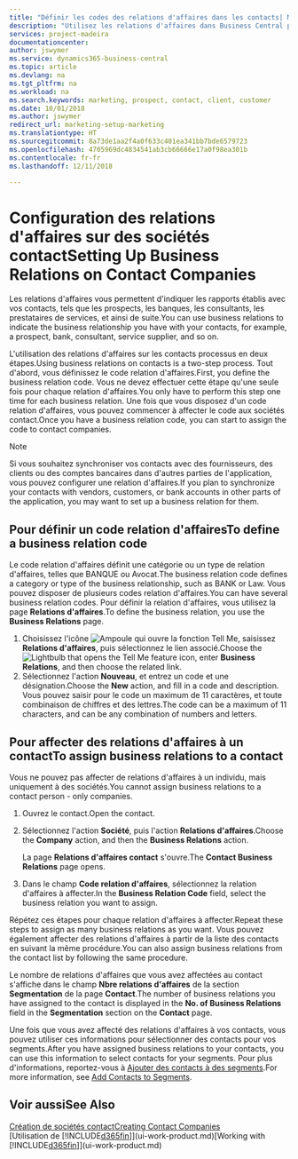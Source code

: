```yaml
---
title: "Définir les codes des relations d'affaires dans les contacts| Microsoft Docs"
description: "Utilisez les relations d'affaires dans Business Central pour vous aider avec le marketing et désigner les rapports établis avec vos prospects, clients, notamment les banques ou les prestataires de services."
services: project-madeira
documentationcenter: 
author: jswymer
ms.service: dynamics365-business-central
ms.topic: article
ms.devlang: na
ms.tgt_pltfrm: na
ms.workload: na
ms.search.keywords: marketing, prospect, contact, client, customer
ms.date: 10/01/2018
ms.author: jswymer
redirect_url: marketing-setup-marketing
ms.translationtype: HT
ms.sourcegitcommit: 8a73de1aa2f4a0f633c401ea341bb7bde6579723
ms.openlocfilehash: 4705969dc4834541ab3cb66666e17a0f98ea301b
ms.contentlocale: fr-fr
ms.lasthandoff: 12/11/2018

---
```

# <a name="setting-up-business-relations-on-contact-companies"></a><span data-ttu-id="f0467-103">Configuration des relations d'affaires sur des sociétés contact</span><span class="sxs-lookup"><span data-stu-id="f0467-103">Setting Up Business Relations on Contact Companies</span></span>
<span data-ttu-id="f0467-104">Les relations d'affaires vous permettent d'indiquer les rapports établis avec vos contacts, tels que les prospects, les banques, les consultants, les prestataires de services, et ainsi de suite.</span><span class="sxs-lookup"><span data-stu-id="f0467-104">You can use business relations to indicate the business relationship you have with your contacts, for example, a prospect, bank, consultant, service supplier, and so on.</span></span>

<span data-ttu-id="f0467-105">L'utilisation des relations d'affaires sur les contacts processus en deux étapes.</span><span class="sxs-lookup"><span data-stu-id="f0467-105">Using business relations on contacts is a two-step process.</span></span> <span data-ttu-id="f0467-106">Tout d'abord, vous définissez le code relation d'affaires.</span><span class="sxs-lookup"><span data-stu-id="f0467-106">First, you define the business relation code.</span></span> <span data-ttu-id="f0467-107">Vous ne devez effectuer cette étape qu'une seule fois pour chaque relation d'affaires.</span><span class="sxs-lookup"><span data-stu-id="f0467-107">You only have to perform this step one time for each business relation.</span></span> <span data-ttu-id="f0467-108">Une fois que vous disposez d'un code relation d'affaires, vous pouvez commencer à affecter le code aux sociétés contact.</span><span class="sxs-lookup"><span data-stu-id="f0467-108">Once you have a business relation code, you can start to assign the code to contact companies.</span></span>

> [!NOTE]  
>   <span data-ttu-id="f0467-109">Si vous souhaitez synchroniser vos contacts avec des fournisseurs, des clients ou des comptes bancaires dans d'autres parties de l'application, vous pouvez configurer une relation d'affaires.</span><span class="sxs-lookup"><span data-stu-id="f0467-109">If you plan to synchronize your contacts with vendors, customers, or bank accounts in other parts of the application, you may want to set up a business relation for them.</span></span>

## <a name="to-define-a-business-relation-code"></a><span data-ttu-id="f0467-110">Pour définir un code relation d'affaires</span><span class="sxs-lookup"><span data-stu-id="f0467-110">To define a business relation code</span></span>
<span data-ttu-id="f0467-111">Le code relation d'affaires définit une catégorie ou un type de relation d'affaires, telles que BANQUE ou Avocat.</span><span class="sxs-lookup"><span data-stu-id="f0467-111">The business relation code defines a category or type of the business relationship, such as BANK or Law.</span></span> <span data-ttu-id="f0467-112">Vous pouvez disposer de plusieurs codes relation d'affaires.</span><span class="sxs-lookup"><span data-stu-id="f0467-112">You can have several business relation codes.</span></span> <span data-ttu-id="f0467-113">Pour définir la relation d'affaires, vous utilisez la page **Relations d'affaires**.</span><span class="sxs-lookup"><span data-stu-id="f0467-113">To define the business relation, you use the **Business Relations** page.</span></span>

1. <span data-ttu-id="f0467-114">Choisissez l'icône ![Ampoule qui ouvre la fonction Tell Me](media/ui-search/search_small.png "Dites-moi ce que vous voulez faire"), saisissez **Relations d'affaires**, puis sélectionnez le lien associé.</span><span class="sxs-lookup"><span data-stu-id="f0467-114">Choose the ![Lightbulb that opens the Tell Me feature](media/ui-search/search_small.png "Tell me what you want to do") icon, enter **Business Relations**, and then choose the related link.</span></span>
2. <span data-ttu-id="f0467-115">Sélectionnez l'action **Nouveau**, et entrez un code et une désignation.</span><span class="sxs-lookup"><span data-stu-id="f0467-115">Choose the **New** action, and fill in a code and description.</span></span> <span data-ttu-id="f0467-116">Vous pouvez saisir pour le code un maximum de 11 caractères, et toute combinaison de chiffres et des lettres.</span><span class="sxs-lookup"><span data-stu-id="f0467-116">The code can be a maximum of 11 characters, and can be any combination of numbers and letters.</span></span>

## <a name="AssignBusRelContact"></a> <span data-ttu-id="f0467-117">Pour affecter des relations d'affaires à un contact</span><span class="sxs-lookup"><span data-stu-id="f0467-117">To assign business relations to a contact</span></span>
<span data-ttu-id="f0467-118">Vous ne pouvez pas affecter de relations d'affaires à un individu, mais uniquement à des sociétés.</span><span class="sxs-lookup"><span data-stu-id="f0467-118">You cannot assign business relations to a contact person - only companies.</span></span>

1. <span data-ttu-id="f0467-119">Ouvrez le contact.</span><span class="sxs-lookup"><span data-stu-id="f0467-119">Open the contact.</span></span>
2. <span data-ttu-id="f0467-120">Sélectionnez l'action **Société**, puis l'action **Relations d'affaires**.</span><span class="sxs-lookup"><span data-stu-id="f0467-120">Choose the **Company** action, and then the **Business Relations** action.</span></span>

    <span data-ttu-id="f0467-121">La page **Relations d'affaires contact** s'ouvre.</span><span class="sxs-lookup"><span data-stu-id="f0467-121">The **Contact Business Relations** page opens.</span></span>
3. <span data-ttu-id="f0467-122">Dans le champ **Code relation d'affaires**, sélectionnez la relation d'affaires à affecter.</span><span class="sxs-lookup"><span data-stu-id="f0467-122">In the **Business Relation Code** field, select the business relation you want to assign.</span></span>

<span data-ttu-id="f0467-123">Répétez ces étapes pour chaque relation d'affaires à affecter.</span><span class="sxs-lookup"><span data-stu-id="f0467-123">Repeat these steps to assign as many business relations as you want.</span></span> <span data-ttu-id="f0467-124">Vous pouvez également affecter des relations d'affaires à partir de la liste des contacts en suivant la même procédure.</span><span class="sxs-lookup"><span data-stu-id="f0467-124">You can also assign business relations from the contact list by following the same procedure.</span></span>

<span data-ttu-id="f0467-125">Le nombre de relations d'affaires que vous avez affectées au contact s'affiche dans le champ **Nbre relations d'affaires** de la section **Segmentation** de la page **Contact**.</span><span class="sxs-lookup"><span data-stu-id="f0467-125">The number of business relations you have assigned to the contact is displayed in the **No. of Business Relations** field in the **Segmentation** section on the **Contact** page.</span></span>

<span data-ttu-id="f0467-126">Une fois que vous avez affecté des relations d'affaires à vos contacts, vous pouvez utiliser ces informations pour sélectionner des contacts pour vos segments.</span><span class="sxs-lookup"><span data-stu-id="f0467-126">After you have assigned business relations to your contacts, you can use this information to select contacts for your segments.</span></span> <span data-ttu-id="f0467-127">Pour plus d'informations, reportez-vous à [Ajouter des contacts à des segments](marketing-add-contact-segment.md).</span><span class="sxs-lookup"><span data-stu-id="f0467-127">For more information, see [Add Contacts to Segments](marketing-add-contact-segment.md).</span></span>

## <a name="see-also"></a><span data-ttu-id="f0467-128">Voir aussi</span><span class="sxs-lookup"><span data-stu-id="f0467-128">See Also</span></span>
[<span data-ttu-id="f0467-129">Création de sociétés contact</span><span class="sxs-lookup"><span data-stu-id="f0467-129">Creating Contact Companies</span></span>](marketing-create-contact-companies.md)  
<span data-ttu-id="f0467-130">[Utilisation de [!INCLUDE[d365fin](includes/d365fin_md.md)]](ui-work-product.md)</span><span class="sxs-lookup"><span data-stu-id="f0467-130">[Working with [!INCLUDE[d365fin](includes/d365fin_md.md)]](ui-work-product.md)</span></span>

